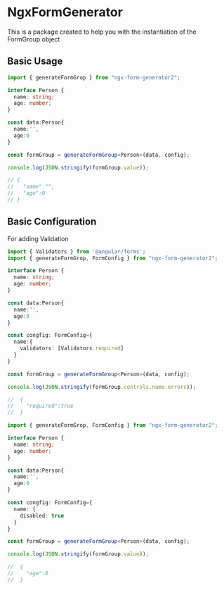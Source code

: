 # NgxFormGenerator

This is a package created to help you with the instantiation of the FormGroup object

## Basic Usage

```ts
import { generateFormGrop } from "ngx-form-generator2";

interface Person {
  name: string;
  age: number;
}

const data:Person{
  name:'',
  age:0
}

const formGroup = generateFormGroup<Person>(data, config);

console.log(JSON.stringify(formGroup.value));

// {
//   "name":"",
//   "age":0
// }
```

## Basic Configuration

For adding Validation

```ts
import { Validators } from '@angular/forms';
import { generateFormGrop, FormConfig } from "ngx-form-generator2";

interface Person {
  name: string;
  age: number;
}

const data:Person{
  name:'',
  age:0
}

const congfig: FormConfig={
  name:{
    validators: [Validators.required]
  }
}

const formGroup = generateFormGroup<Person>(data, config);

console.log(JSON.stringify(formGroup.controls.name.errors));

//  {
//    "required":true
//  }
```

```ts
import { generateFormGrop, FormConfig } from "ngx-form-generator2";

interface Person {
  name: string;
  age: number;
}

const data:Person{
  name:'',
  age:0
}

const congfig: FormConfig={
  name: {
    disabled: true
  }
}

const formGroup = generateFormGroup<Person>(data, config);

console.log(JSON.stringify(formGroup.value));

//  {
//    "age":0
//  }
```
